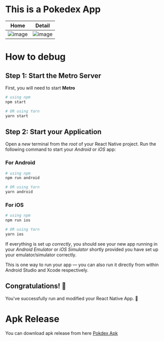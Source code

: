 # This is a Pokedex App


|  Home  |  Detail  |
|  ----  |  ------  |
|  ![image](https://github.com/FakhriK098/Pokedex-Test/assets/71368358/b35cd365-ec5c-451d-9d73-4269019af06c)  |  ![image](https://github.com/FakhriK098/Pokedex-Test/assets/71368358/2fbc68a8-fd53-437d-b268-559811160029)  |






# How to debug

## Step 1: Start the Metro Server

First, you will need to start **Metro**

```bash
# using npm
npm start

# OR using Yarn
yarn start
```

## Step 2: Start your Application

Open a _new_ terminal from the _root_ of your React Native project. Run the following command to start your _Android_ or _iOS_ app:

### For Android

```bash
# using npm
npm run android

# OR using Yarn
yarn android
```

### For iOS

```bash
# using npm
npm run ios

# OR using Yarn
yarn ios
```

If everything is set up _correctly_, you should see your new app running in your _Android Emulator_ or _iOS Simulator_ shortly provided you have set up your emulator/simulator correctly.

This is one way to run your app — you can also run it directly from within Android Studio and Xcode respectively.

## Congratulations! :tada:

You've successfully run and modified your React Native App. :partying_face:

# Apk Release

You can download apk release from here [Pokdex Apk](https://drive.google.com/drive/folders/139nvU3IB84pM5gJFvny-xa8QjFarpO4F?usp=sharing)
